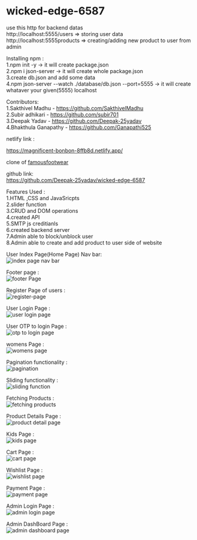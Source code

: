 # wicked-edge-6587


use this http for backend datas <br>
http://localhost:5555/users => storing user data <br>
http://localhost:5555products => creating/adding new product to user from admin <br>

Installing npm :<br>
1.npm init -y -> it will create package.json <br>
2.npm i json-server -> it will create whole package.json<br>
3.create db.json and add some data<br>
4.npm json-server --watch ./database/db.json --port=5555 -> it will create whataver your given(5555) localhost

Contributors: <br>
1.Sakthivel Madhu - https://github.com/SakthivelMadhu <br>
2.Subir adhikari - https://github.com/subir701 <br>
3.Deepak Yadav - https://github.com/Deepak-25yadav <br>
4.Bhakthula Ganapathy - https://github.com/Ganapathi525 <br>

netlify link : <br>

https://magnificent-bonbon-8ffb8d.netlify.app/   <br>

clone of [famousfootwear](https://www.famousfootwear.com/) <br>

github link: <br>
https://github.com/Deepak-25yadav/wicked-edge-6587   <br>


Features Used : <br>
1.HTML ,CSS and JavaSricpts <br>
2.slider function <br>
3.CRUD and DOM operations <br>
4.created API <br>
5.SMTP js creditianls <br>
6.created backend server <br>
7.Admin able to block/unblock user  <br>
8.Admin able to create and add product to user side of website <br> 



User Index Page(Home Page) Nav bar: <br>
![index page nav bar](https://user-images.githubusercontent.com/62326876/213937765-1cb6cf5e-157d-40ad-82f8-955a530b025a.png) <br>

Footer page : <br>
![footer Page](https://user-images.githubusercontent.com/62326876/213937788-20021385-3487-45d2-9e39-0538aa97daa3.png) <br>

Register Page of users : <br>
![register-page](https://user-images.githubusercontent.com/62326876/213937813-551c7d5e-a2d3-4808-956c-f41b581415f6.png) <br>

User Login Page : <br>
![user login page](https://user-images.githubusercontent.com/62326876/213937831-0e703793-89d8-4ad4-8ae8-a8d94f31e8b5.png) <br>

User OTP to login Page : <br>
![otp to login page](https://user-images.githubusercontent.com/62326876/213937851-91cd3ec3-3909-4a6d-bc17-f3122678bfdd.png) <br>

womens Page : <br>
![womens page](https://user-images.githubusercontent.com/62326876/213937875-dd0b390d-ec6d-4278-872c-32e7bab51492.png) <br>

Pagination functionality : <br>
![pagination](https://user-images.githubusercontent.com/62326876/213937899-cc492031-d09c-41f6-899a-e3b317edc706.png) <br>

Sliding functionality : <br>
![sliding function](https://user-images.githubusercontent.com/62326876/213937922-b545bfdc-e234-4d5b-affe-23d5c4465206.png) <br>

Fetching Products : <br>
![fetching products](https://user-images.githubusercontent.com/62326876/213937954-7691ff39-38ea-4749-b22a-160d68ac69ce.png) <br>

Product Details Page : <br>
![product detail page](https://user-images.githubusercontent.com/62326876/213937983-c9c73f52-ad5a-474e-a1a6-3fe493ae60b7.png) <br>

Kids Page : <br>
![kids page](https://user-images.githubusercontent.com/62326876/213938000-7d896cbc-2060-4f62-bca1-e84f055e93a6.png) <br>

Cart Page : <br>
![cart page](https://user-images.githubusercontent.com/62326876/213938026-be66dbf1-bb37-4e6c-98bd-b2982aa04ff1.png) <br>

Wishlist Page : <br>
![wishlist page](https://user-images.githubusercontent.com/62326876/213938043-53fbcd3c-ee3b-4380-b696-44f9afaff1e1.png) <br>

Payment Page : <br>
![payment page](https://user-images.githubusercontent.com/62326876/213938060-4aa988b0-82a0-40c6-9a21-288a77930daa.png) <br>

Admin Login Page : <br>
![admin login page](https://user-images.githubusercontent.com/62326876/213938079-51eb625e-5497-4f11-9f4a-21b5fbb4cf33.png) <br>

Admin DashBoard Page : <br>
![admin dashboard page](https://user-images.githubusercontent.com/62326876/213938098-e6f72875-abda-4cbe-8880-b8e846472ab0.png) <br>






